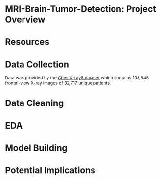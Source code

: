 # MRI-Brain-Tumor-Detection: Project Overview


# Resources


# Data Collection
Data was provided by the [ChestX-ray8 dataset](https://arxiv.org/abs/1705.02315) which contains 108,948 frontal-view X-ray images of 32,717 unique patients.

# Data Cleaning


# EDA


# Model Building


# Potential Implications

